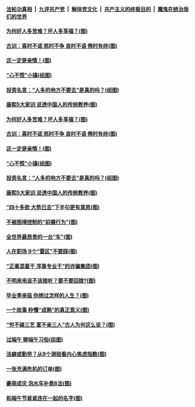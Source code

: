 ####  [法轮功真相](../../../../basic/blob/master/README.md?t=06290431) &nbsp;|&nbsp; [九评共产党](../../../../9ping.md/blob/master/README.md?t=06290431) &nbsp;|&nbsp; [解体党文化](../../../../jtdwh.md/blob/master/README.md?t=06290431)  &nbsp;|&nbsp; [共产主义的终极目的](../../../../gczydzjmd.md/blob/master/README.md?t=06290431) &nbsp;|&nbsp; [魔鬼在统治我们的世界](../../../../mgztzwmdsj.md/blob/master/README.md?t=06290431) 

#### [为何好人多苦难？坏人多享福？(图)](../pages/p8/937938.md?t=06290431) 

#### [古训：喜时不诺 怒时不争 哀时不语 倦时有终(图)](../pages/p8/937482.md?t=06290431) 

#### [这一定是亲情！(图)](../pages/p8/937905.md?t=06290431) 

#### [“心不慌”小镇(组图)](../pages/p8/937484.md?t=06290431) 

#### [投资名言：“人多的地方不要去”是真的吗？(组图)](../pages/p8/937855.md?t=06290431) 

#### [康熙5大家训 说透中国人的传统教养(图)](../pages/p8/937696.md?t=06290431) 

#### [为何好人多苦难？坏人多享福？(图)](../pages/p8/937938.md?t=06290431) 

#### [古训：喜时不诺 怒时不争 哀时不语 倦时有终(图)](../pages/p8/937482.md?t=06290431) 

#### [这一定是亲情！(图)](../pages/p8/937905.md?t=06290431) 

#### [“心不慌”小镇(组图)](../pages/p8/937484.md?t=06290431) 

#### [投资名言：“人多的地方不要去”是真的吗？(组图)](../pages/p8/937855.md?t=06290431) 

#### [康熙5大家训 说透中国人的传统教养(图)](../pages/p8/937696.md?t=06290431) 

#### [“四十多欲 大势已去”下半句更有意思(图)](../pages/p8/937811.md?t=06290431) 

#### [不被困境控制的“前摄行为”(图)](../pages/p8/937145.md?t=06290431) 

#### [全世界最昂贵的一台“车”(图)](../pages/p8/937477.md?t=06290431) 

#### [人在职场 9个“雷区”不要踩(图)](../pages/p8/937766.md?t=06290431) 

#### [“正事混着干 浑事专业干”的诈骗集团(图)](../pages/p8/937732.md?t=06290431) 

#### [不明来电该不该接听？要不要回拨?(图)](../pages/p8/936929.md?t=06290431) 

#### [毕业季来临 你想过怎样的人生？(图)](../pages/p8/937661.md?t=06290431) 

#### [一个故事 秒懂“成熟”的真正意义(图)](../pages/p8/936405.md?t=06290431) 

#### [“穷不碰三艺 富不亲三人”古人为何这么说？(图)](../pages/p8/937602.md?t=06290431) 

#### [过端午 聊端午习俗(组图)](../pages/p8/937246.md?t=06290431) 

#### [洁癖或勤劳？从9个测验看内心焦虑指数(图)](../pages/p8/937558.md?t=06290431) 

#### [一张充满危机的订单(图)](../pages/p8/936981.md?t=06290431) 

#### [豪雨成灾 泡水车补救8法(图)](../pages/p8/937526.md?t=06290431) 

#### [和端午节紧紧连在一起的名字(图)](../pages/p8/937448.md?t=06290431) 

